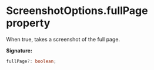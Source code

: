 # ScreenshotOptions.fullPage property

When true, takes a screenshot of the full page.

**Signature:**

```typescript
fullPage?: boolean;
```
